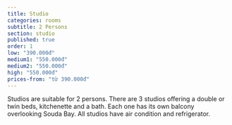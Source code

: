 ```yaml
---
title: Studio
categories: rooms
subtitle: 2 Persons
section: studio
published: true
order: 1
low: "390.000đ"
medium1: "550.000đ"
medium2: "550.000đ"
high: "550.000đ"
prices-from: "từ 390.000đ"
---
```


Studios are suitable for 2 persons. 
There are 3 studios offering a double or twin beds, kitchenette and a bath. 
Each one has its own balcony overlooking Souda Bay. All studios have air condition and refrigerator.


